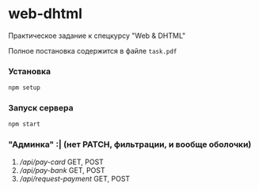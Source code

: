 # web-dhtml

Практическое задание к спецкурсу "Web & DHTML"

Полное постановка содержится в файле `task.pdf`

### Установка

```cmd
npm setup
```

### Запуск сервера

```cmd
npm start
```

### "Админка" :| (нет PATCH, фильтрации, и вообще оболочки)

1. */api/pay-card* GET, POST
2. */api/pay-bank* GET, POST
3. */api/request-payment* GET, POST
